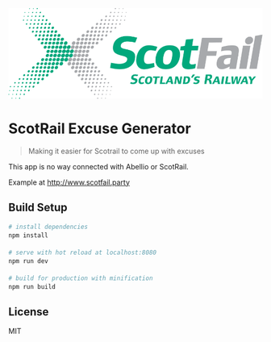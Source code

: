 ![ScotFail Logo](/src/assets/logo.svg)

# ScotRail Excuse Generator

> Making it easier for Scotrail to come up with excuses

This app is no way connected with Abellio or ScotRail.

Example at http://www.scotfail.party

## Build Setup

``` bash
# install dependencies
npm install

# serve with hot reload at localhost:8080
npm run dev

# build for production with minification
npm run build
```

## License

MIT
